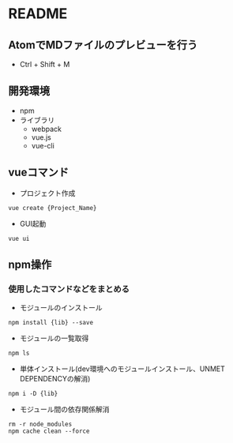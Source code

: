# README

## AtomでMDファイルのプレビューを行う
- Ctrl + Shift + M

## 開発環境
- npm
- ライブラリ
    - webpack
    - vue.js
    - vue-cli

## vueコマンド

- プロジェクト作成
```
vue create {Project_Name}
```

- GUI起動
```
vue ui
```


## npm操作
### 使用したコマンドなどをまとめる

- モジュールのインストール
```
npm install {lib} --save
```

- モジュールの一覧取得
```
npm ls
```

- 単体インストール(dev環境へのモジュールインストール、UNMET DEPENDENCYの解消)
```
npm i -D {lib}
```

- モジュール間の依存関係解消
```
rm -r node_modules
npm cache clean --force
```
